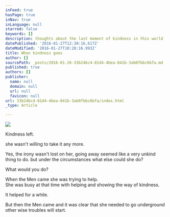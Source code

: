 ```yaml
---
inFeed: true
hasPage: true
inNav: true
inLanguage: null
starred: false
keywords: []
description: thoughts about the last moment of kindness in this world
datePublished: '2016-01-27T12:30:16.617Z'
dateModified: '2016-01-27T10:28:16.993Z'
title: When kindness goes
author: []
sourcePath: _posts/2016-01-26-33b24bc4-81d4-4bea-841b-3ab0fbbc6bfa.md
published: true
authors: []
publisher:
  name: null
  domain: null
  url: null
  favicon: null
url: 33b24bc4-81d4-4bea-841b-3ab0fbbc6bfa/index.html
_type: Article

---
```

![](https://the-grid-user-content.s3-us-west-2.amazonaws.com/9bad9d46-e860-489d-9aad-736b853664da.jpg)

Kindness left.

she wasn't willing to take it any more.

Yes, the irony wasn't lost on her, going away seemed like a very unkind thing to do. but under the circumstances what else could she do?

What would you do?

When the Men came she was trying to help.   
She was busy at that time with helping and showing the way of kindness.

It helped for a while. 

But then the Men came and it was clear that she needed to go underground other wise troubles will start.
